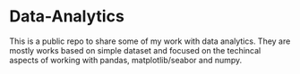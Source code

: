 # Data-Analytics
This is  a public repo to share some of my work with data analytics. They are mostly works based on simple dataset and focused on the techincal aspects of working with pandas, matplotlib/seabor and numpy.
